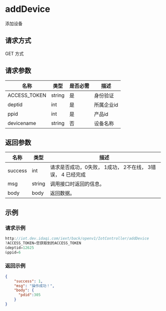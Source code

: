 # addDevice

添加设备

## 请求方式

GET 方式

## 请求参数

| 名称         | 类型   | 是否必需 | 描述       |
| ------------ | ------ | -------- | ---------- |
| ACCESS_TOKEN | string | 是       | 身份验证   |
| deptid       | int    | 是       | 所属企业id |
| ppid         | int    | 是       | 产品id     |
| devicename   | string | 否       | 设备名称   |

## 返回参数

| 名称    | 类型   | 描述                                                       |
| ------- | ------ | ---------------------------------------------------------- |
| success | int    | 请求是否成功，0失败， 1成功， 2不在线， 3错误， 4 已经完成 |
| msg     | string | 调用接口时返回的信息。                                     |
| body    | body   | 返回数据。                                                 |

## 示例

### 请求示例

```java
http://iot.dev.idaqi.com/iext/back/openv1/IotController/addDevice
?ACCESS_TOKEN=您获取到的ACCESS_TOKEN
&deptid=12625
&ppid=6
```

### 返回示例

```json
{
    "success": 1,
    "msg": "操作成功！",
    "body": {
      "pdid":305
    }
}
```

